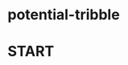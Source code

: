 # potential-tribble
<HTML>
<head>
<title>aa</title>

</head>
<body>
<h1>START</h1>
</body>


</html>
